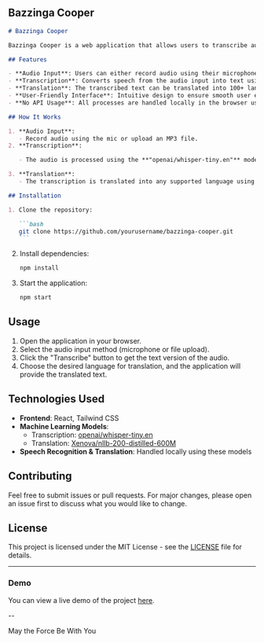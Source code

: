 ## Bazzinga Cooper

````markdown
# Bazzinga Cooper

Bazzinga Cooper is a web application that allows users to transcribe audio files from their microphone or upload MP3 files, and translate the transcription into more than 100 languages. All transcription and translation processes happen directly in the user's browser using machine learning models, without relying on external APIs.

## Features

- **Audio Input**: Users can either record audio using their microphone or upload an MP3 file.
- **Transcription**: Converts speech from the audio input into text using the machine learning model **"openai/whisper-tTiny.en"**, available on Hugging Face.
- **Translation**: The transcribed text can be translated into 100+ languages using the **"Xenova/nllb-200-distilled-600M"** model, also available on Hugging Face.
- **User-Friendly Interface**: Intuitive design to ensure smooth user experience.
- **No API Usage**: All processes are handled locally in the browser using machine learning models, ensuring privacy and no reliance on third-party services.

## How It Works

1. **Audio Input**:
   - Record audio using the mic or upload an MP3 file.
2. **Transcription**:

   - The audio is processed using the **"openai/whisper-tiny.en"** model in the browser to convert spoken words into text.

3. **Translation**:
   - The transcription is translated into any supported language using the **"Xenova/nllb-200-distilled-600M"** model, without making any API calls.

## Installation

1. Clone the repository:

   ```bash
   git clone https://github.com/yourusername/bazzinga-cooper.git
   ```
````

2. Install dependencies:

   ```bash
   npm install
   ```

3. Start the application:

   ```bash
   npm start
   ```

## Usage

1. Open the application in your browser.
2. Select the audio input method (microphone or file upload).
3. Click the "Transcribe" button to get the text version of the audio.
4. Choose the desired language for translation, and the application will provide the translated text.

## Technologies Used

- **Frontend**: React, Tailwind CSS
- **Machine Learning Models**:
  - Transcription: [openai/whisper-tiny.en](https://huggingface.co/openai/whisper-tiny.en)
  - Translation: [Xenova/nllb-200-distilled-600M](https://huggingface.co/Xenova/nllb-200-distilled-600M)
- **Speech Recognition & Translation**: Handled locally using these models

## Contributing

Feel free to submit issues or pull requests. For major changes, please open an issue first to discuss what you would like to change.

## License

This project is licensed under the MIT License - see the [LICENSE](LICENSE) file for details.

---

### Demo

You can view a live demo of the project [here](https://ryomenusukuna.github.io/bazzinga-cooper/).

--

May the Force Be With You
